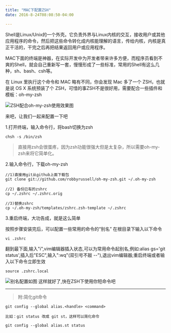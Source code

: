 ```yaml
---
title: "MAC下配置ZSH"
date: 2016-8-24T08:08:50-04:00

---
```


Shell是Linux/Unix的一个外壳。它负责外界与Linux内核的交互，接收用户或其他应用程序的命令，然后把这些命令转化成内核能理解的语言，传给内核，内核是真正干活的，干完之后再把结果返回用户或应用程序。

MAC下面的终端是神器，在实际开发中为开发者带来许多方便，而程序员看到不爽的Shell，就会自己重新写一套，慢慢形成了一些标准，常用的Shell有这么几种，sh、bash、csh等。

在 Linux 里执行这个命令和 MAC 略有不同，你会发现 Mac 多了一个 ZSH，也就是说 OS X 系统预装了个 ZSH，可惜的事ZSH不是很好用，需要配合一些插件和模板：oh-my-zsh

![ZSH配合oh-my-zsh使用效果图](http://upload-images.jianshu.io/upload_images/1712780-0d009c638e8b94eb.jpg?imageMogr2/auto-orient/strip%7CimageView2/2/w/1240)

来吧，让我们一起来配置一下吧

1.打开终端，输入命令行，将bash切换为zsh
```
chsh -s /bin/zsh
```
>直接用zsh会很蛋疼，因为zsh功能很强大但是太复杂，所以需要oh-my-zsh来将它简单化。

2.输入命令行，下载oh-my-zsh
```
//1)直接用git从github上面下载包
git clone git://github.com/robbyrussell/oh-my-zsh.git ~/.oh-my-zsh 
```
```
//2) 备份已有的zshrc
cp ~/.zshrc ~/.zshrc.orig
```
```
//3)替换zshrc
cp ~/.oh-my-zsh/templates/zshrc.zsh-template ~/.zshrc
```
3.重启终端，大功告成，就是这么简单

按照步骤安装完后，可以配置一些常用的命令的“别名”
在根目录下输入以下命令
```
vi .zshrc
```
翻到最下面,输入"i",vim编辑器插入状态,可以为常用命令起别名,例如:alias gs='git status',插入后"ESC",输入":wq"(双引号不敲 --"),退出vim编辑器;重启终端或者输入以下命令立即生效
```
source .zshrc.local
```
![别名配置如图](http://upload-images.jianshu.io/upload_images/1712780-9e5568668755fa8c.jpg?imageMogr2/auto-orient/strip%7CimageView2/2/w/1240)
这样就好了,快在ZSH下使用你短命令吧
***
>附:简化git命令

```
git config --global alias.<handle> <command>

比如：git status 改成 git st，这样可以简化命令

git config --global alias.st status
```

